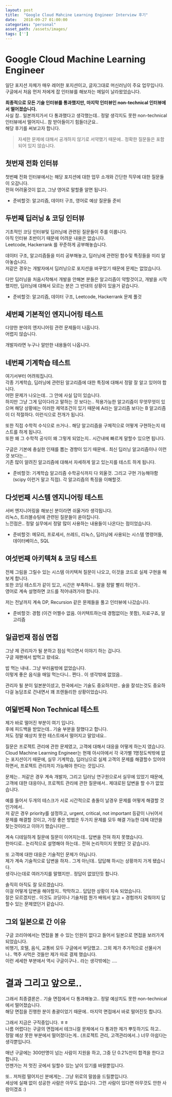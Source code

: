 ```yaml
---
layout: post
title:  "Google Cloud Mahcine Learning Engineer Interview 후기"
date:   2018-09-27 01:00:00
categories: "personal"
asset_path: /assets/images/
tags: ['']
---
```


# Google Cloud Machine Learning Engineer

일단 포지션 자체가 매우 레어한 포지션이고, 글자그대로 머신러닝이 주요 업무입니다.<br>
구글에서 처음 먼저 저에게 잡 인터뷰를 해보자는 메일이 날라왔었습니다.

**최종적으로 모든 기술 인터뷰를 통과했지만, 마지막 인터뷰인 non-technical 인터뷰에서 떨어졌습니다.**<br>
사실 참.. 일본까지가서 다 통과했다고 생각했는데.. 정말 생각지도 못한 non-technical 인터뷰에서 떨어지니.. 참 받아들이기 힘들더군요..<br>
해당 후기를 써보고자 합니다.

> 자세한 문제에 대해서 공개하지 않기로 서약했기 때문에.. 정확한 질문들은 포함되어 있지 않습니다.



## 첫번재 전화 인터뷰

첫번째 전화 인터뷰에서는 해당 포지션에 대한 업무 소개와 간단한 직무에 대한 질문들이 오감니다. <br>
전혀 어려울것이 없고, 그냥 영어로 말할줄 알면 됩니다.

* 준비할것: 알고리즘, 데이터 구조, 영어로 예상 질문들 준비


## 두번째 딥러닝 & 코딩 인터뷰

기초적인 코딩 인터뷰및 딥러닝에 관련된 질문들이 주를 이룹니다.<br>
아직 인터뷰 초반이기 때문에 어려운 내용은 없습니다. <br>
Leetcode, Hackerrank 를 꾸준하게 공부해놓습니다.

데이터 구조, 알고리즘들을 미리 공부해놓고, 딥러닝에 관련된 함수및 특징들을 미리 알아놓습니다.<br>
저같은 경우는 개발자에서 딥러닝으로 포지션을 바꾸었기 때문에 문제는 없었습니다.

다만 딥러닝을 처음시작해서 개발을 안해본 분들은 알고리즘이 약할것이고,
개발을 시작했지만, 딥러닝에 대해서 모르는 분은 그 반대의 상황이 있을거 같습니다.


* 준비할것: 알고리즘, 데이터 구조, Leetcode, Hackerrank 문제 풀것


## 세번째 기본적인 엔지니어링 테스트

다양한 분야의 엔지니어링 관련 문제들이 나옵니다.<br>
어렵지 않습니다.

개발자라면 누구나 알만한 내용들이 나옵니다.



## 네번째 기계학습 테스트

여기서부터 어려워집니다. <br>
각종 기계학습, 딥러닝에 관련된 알고리즘에 대한 특징에 대해서 정말 잘 알고 있어야 합니다.<br>
어떤 문제가 나오는데.. 그 안에 사실 답이 있습니다.<br>
하지만 그냥 그게 답이다라고 말하는 것 보다는.. 적용가능한 알고리즘이 무엇무엇이 있으며 해당 상황에는
이러한 제약조건이 있기 때문에 A라는 알고리즘 보다는 B 알고리즘이 더 적절하다. 이런식으로 전개가 됩니다.

또한 직접 수학적 수식으로 쓰거나.. 해당 알고리즘을 구체적으로 어떻게 구현하는지 테스트를 하게 됩니다.<br>
또한 왜 그 수학적 공식이 왜 그렇게 되었는지.. 시간내에 빠르게 말할수 있으면 됩니다.

구글은 기본에 충실한 인재를 뽑는 경향이 있기 때문에.. 최신 딥러닝 알고리즘이나 이런것 보다는... <br>
기존 많이 알려진 알고리즘에 대해서 자세하게 알고 있는지를 테스트 하게 됩니다.


* 준비할것: 기계학습 알고리즘 수학공식까지 다 외울것. 그리고 구현 가능해야함 (scipy 이런거 말고 직접). 각 알고리즘의 특징을 이해할것.


## 다섯번째 시스템 엔지니어링 테스트

서버 엔지니어링을 해보신 분이라면 쉬울거라 생각됩니다.<br>
리눅스, 트러블슈팅에 관련된 질문들이 쏟아집니다.<br>
느낀점은.. 정말 실무에서 정말 많이 사용하는 내용들이 나온다는 점이었습니다.

* 준비할것: 메모리, 프로세서, 쓰레드, 리눅스, 딥러닝에 사용되는 시스템 명령어들, 데이터베이스, SQL


## 여섯번째 아키텍쳐 & 코딩 테스트

전체 그림을 그릴수 있는 시스템 아키텍쳐 질문이 나오고, 이것을 코드로 실제 구현을 해보게 합니다.<br>
또한 코딩 테스트가 같이 있고, 시간은 부족하니.. 말을 정말 빨리 하던가.. <br>
영어로 계속 설명하면 코드를 적어내려가야 합니다.

저는 전날까지 계속 DP, Recursion 같은 문제들을 풀고  인터뷰에 나갔습니다.

* 준비할것: 경험 (이건 어쩔수 없음. 아키텍트하는데 경험없이는 못함), 자료구죠, 알고리즘


## 일곱번재 점심 면접

그냥 제 관리자가 될 분하고 점심 먹으면서 이야기 하는 겁니다. <br>
구글 재팬에서 밥먹고 왔네요.

밥 먹는 내내.. 그냥 부러움밖에 없었습니다.<br>
이렇게 좋은 음식을 매일 먹는다니.. 쩐다.. 이 생각밖에 없었음..

관리자 될 분이 일본분이셨고, 한국에서는 기술도 중요하지만.. 술을 잘섞는것도 중요하다걸 농담조로 건내면서 꽤 프렌들리한 상황이었습니다. <br>



## 여덞번째 Non Technical 테스트

제가 바로 떨어진 부분이 여기 입니다.<br>
후에 피드백을 받았는데.. 기술 부분을 잘했다고 합니다. <br>
저도 정말 예상치 못한 테스트에서 떨어지고 말았네요..

질문은 프로젝트 관리에 관한 문제였고, 고객에 대해서 대응을 어떻게 하는지 였습니다.<br>
Cloud Machine Learning Engineer는 현재 아시아에서 각 국가별 1명정도씩밖에 없는 포지션이기 때문에,
실무 기계학습, 딥러닝으로 실제 고객의 문제를 해결할수 있어야 하면서, 프로젝트 관리까지 가능해야 한다는 것입니다.

문제는.. 저같은 경우 계속 개발자, 그리고 딥러닝 연구원으로서 실무에 있었기 때문에, 고객에 대한 대응이나, 프로젝트 관리에 관한 질문에서..
제대로된 답변을 할 수가 없었습니다.

예를 들어서 두개의 테스크가 서로 시간적으로 충돌이 날경우 문제를 어떻게 해결할 것인가에서.. <br>
저 같은 경우 priority를 설정하고, urgent, critical, not important 등같이 나뉘어서 문제를 해결할 것이고,
가장 좋은 방법은 두가지 문제를 모두 해결 가능한 대체 대안을 찾는것이라고 이야기 했습니다만...

계속 디테일하게 질문에 질문이 이어지는데.. 답변을 전혀 하지 못했습니다.<br>
한마디로.. 논리적으로 설명해야 하는데.. 전혀 논리적이지 못했던 것 같습니다.

또 고객에 대한 대응은 기술적인 문제가 아닙니다. <br>
제가 계속 기술적으로 답변을 하자.. 그게 아닌데.. 답답해 하시는 상황까지 가게 됐습니다.<br>
생각나는데로 여러가지를 말했지만.. 정답이 없었던듯 합니다.


솔직히 아직도 잘 모르겠습니다.<br>
이걸 어떻게 답변을 해야할지.. 막막하고.. 답답한 상황이 지속 되었습니다.<br>
잘은 모르겠지만.. 이것도 코딩이나 기술처럼 뭔가 배워서 알고 + 경험까지 갖춰야지 답할수 있는 문제였던거 같습니다.<br>


## 그외 일본으로 간 이유

구글 코리아에서는 면접을 볼 수 있는 인원이 없다고 들어서 일본으로 면접을 보러가게 되었습니다.<br>
비행기, 호텔, 음식, 교통비 모두 구글에서 부담했고.. 그외 제가 추가적으로 선물사거나.. 맥주 사먹은 것들만 제가 따로 결제 했습니다.<br>
이런 세세한 부분에서 역시 구글이구나.. 라는 생각밖에는 ....

# 결과 그리고 앞으로..

그래서 최종결론은.. 기술 면접에서 다 통과해놓고.. 정말 예상치도 못한 non-technical 에서 떨어졌습니다.<br>
해당 면접을 진행한 분이 총괄이었기 때문에.. 마지막 면접에서 바로 떨어진듯 합니다.

그래서 지금은 구직중입니다. ㅎㅎ<br>
나름 어렵다는 구글의 면접에서 테크니컬 문제에서 다 통과한 제가 뿌듯하기도 하고.. <br>
정말 예상 못한 부분에서 떨어졌다는게.. (프로젝트 관리, 고객관리에서..) 너무 아쉽다는 생각뿐입니다.

매년 구글에는 300만명이 넘는 사람이 지원을 하고, 그중 단 0.2%만이 합격을 한다고 합니다.<br>
언젠가는 저 멋진 곳에서 일할수 있는 날이 있기를 바랄뿐입니다.

또.. 저처럼 떨어지신 분에게는.. 그냥 위로의 말씀을 드릴뿐입니다. <br>
세상에 실패 없이 성공한 사람은 아무도 없습니다. 그런 사람이 있다면 아무것도 안한 사람이겠죠 :)

